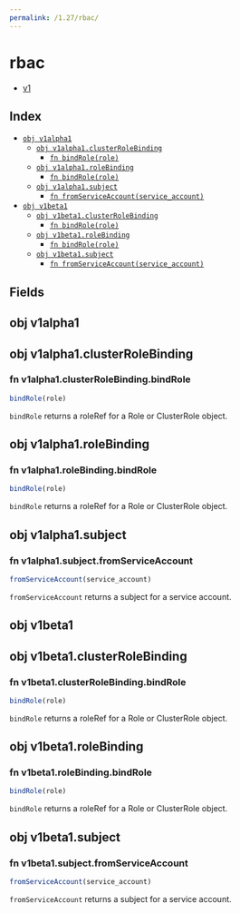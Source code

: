 ```yaml
---
permalink: /1.27/rbac/
---
```


# rbac



* [v1](v1/index.md)

## Index

* [`obj v1alpha1`](#obj-v1alpha1)
  * [`obj v1alpha1.clusterRoleBinding`](#obj-v1alpha1clusterrolebinding)
    * [`fn bindRole(role)`](#fn-v1alpha1clusterrolebindingbindrole)
  * [`obj v1alpha1.roleBinding`](#obj-v1alpha1rolebinding)
    * [`fn bindRole(role)`](#fn-v1alpha1rolebindingbindrole)
  * [`obj v1alpha1.subject`](#obj-v1alpha1subject)
    * [`fn fromServiceAccount(service_account)`](#fn-v1alpha1subjectfromserviceaccount)
* [`obj v1beta1`](#obj-v1beta1)
  * [`obj v1beta1.clusterRoleBinding`](#obj-v1beta1clusterrolebinding)
    * [`fn bindRole(role)`](#fn-v1beta1clusterrolebindingbindrole)
  * [`obj v1beta1.roleBinding`](#obj-v1beta1rolebinding)
    * [`fn bindRole(role)`](#fn-v1beta1rolebindingbindrole)
  * [`obj v1beta1.subject`](#obj-v1beta1subject)
    * [`fn fromServiceAccount(service_account)`](#fn-v1beta1subjectfromserviceaccount)

## Fields

## obj v1alpha1



## obj v1alpha1.clusterRoleBinding



### fn v1alpha1.clusterRoleBinding.bindRole

```ts
bindRole(role)
```

`bindRole` returns a roleRef for a Role or ClusterRole object.

## obj v1alpha1.roleBinding



### fn v1alpha1.roleBinding.bindRole

```ts
bindRole(role)
```

`bindRole` returns a roleRef for a Role or ClusterRole object.

## obj v1alpha1.subject



### fn v1alpha1.subject.fromServiceAccount

```ts
fromServiceAccount(service_account)
```

`fromServiceAccount` returns a subject for a service account.

## obj v1beta1



## obj v1beta1.clusterRoleBinding



### fn v1beta1.clusterRoleBinding.bindRole

```ts
bindRole(role)
```

`bindRole` returns a roleRef for a Role or ClusterRole object.

## obj v1beta1.roleBinding



### fn v1beta1.roleBinding.bindRole

```ts
bindRole(role)
```

`bindRole` returns a roleRef for a Role or ClusterRole object.

## obj v1beta1.subject



### fn v1beta1.subject.fromServiceAccount

```ts
fromServiceAccount(service_account)
```

`fromServiceAccount` returns a subject for a service account.